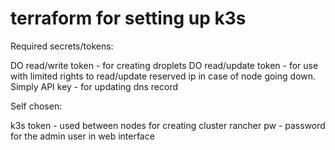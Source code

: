 # terraform for setting up k3s


Required secrets/tokens:

DO read/write token - for creating droplets
DO read/update token - for use with limited rights to read/update reserved ip in case of node going down.
Simply API key - for updating dns record


Self chosen:

k3s token - used between nodes for creating cluster
rancher pw - password for the admin user in web interface

